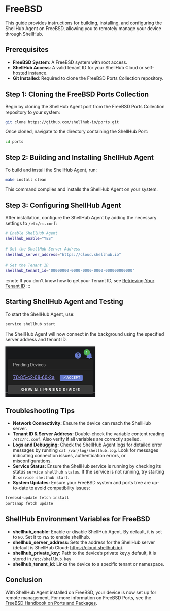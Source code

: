 # FreeBSD

This guide provides instructions for building, installing, and configuring the ShellHub Agent on FreeBSD, allowing you to remotely manage your device through ShellHub.

## Prerequisites

- **FreeBSD System**: A FreeBSD system with root access.
- **ShellHub Access**: A valid tenant ID for your ShellHub Cloud or self-hosted instance.
- **Git Installed**: Required to clone the FreeBSD Ports Collection repository.

## Step 1: Cloning the FreeBSD Ports Collection

Begin by cloning the ShellHub Agent port from the FreeBSD Ports Collection repository to your system:

```bash
git clone https://github.com/shellhub-io/ports.git
```

Once cloned, navigate to the directory containing the ShellHub Port:

```bash
cd ports
```

## Step 2: Building and Installing ShellHub Agent

To build and install the ShellHub Agent, run:

```bash
make install clean
```

This command compiles and installs the ShellHub Agent on your system.

## Step 3: Configuring ShellHub Agent

After installation, configure the ShellHub Agent by adding the necessary settings to `/etc/rc.conf`:

```bash
# Enable ShellHub Agent
shellhub_enable="YES"

# Set the ShellHub Server Address
shellhub_server_address="https://cloud.shellhub.io"

# Set the Tenant ID
shellhub_tenant_id="00000000-0000-0000-0000-000000000000"
```

:::note
If you don't know how to get your Tenant ID, see [Retrieving Your Tenant ID](/user-guides/namespaces/retrieving-your-tenant-id)
:::

## Starting ShellHub Agent and Testing

To start the ShellHub Agent, use:

```bash
service shellhub start
```

The ShellHub Agent will now connect in the background using the specified server address and tenant ID.

![](/img/pending-device-notification.png)

## Troubleshooting Tips

- **Network Connectivity:** Ensure the device can reach the ShellHub server.
- **Tenant ID & Server Address:** Double-check the variable content reading `/etc/rc.conf`. Also verify if all variables are correctly spelled.
- **Logs and Debugging:**
Check the ShellHub Agent logs for detailed error messages by running `cat /var/log/shellhub.log`. Look for messages indicating connection issues, authentication errors, or misconfigurations.
- **Service Status:**
Ensure the ShellHub service is running by checking its status `service shellhub status`. If the service is not running, try starting it: `service shellhub start`.
- **System Updates:**
Ensure your FreeBSD system and ports tree are up-to-date to avoid compatibility issues:

```bash
freebsd-update fetch install
portsnap fetch update
```

## ShellHub Environment Variables for FreeBSD

- **shellhub_enable:** Enable or disable ShellHub Agent. By default, it is set to `NO`. Set it to `YES` to enable shellhub.
- **shellhub_server_address:** Sets the address for the ShellHub server (default is ShellHub Cloud: https://cloud.shellhub.io).
- **shellhub_private_key:** Path to the device’s private key.y default, it is stored in `/etc/shellhub.key`
- **shellhub_tenant_id:** Links the device to a specific tenant or namespace.

## Conclusion

With ShellHub Agent installed on FreeBSD, your device is now set up for remote management. For more information on FreeBSD Ports, see the [FreeBSD Handbook on Ports and Packages](https://www.freebsd.org/doc/handbook/ports.html).